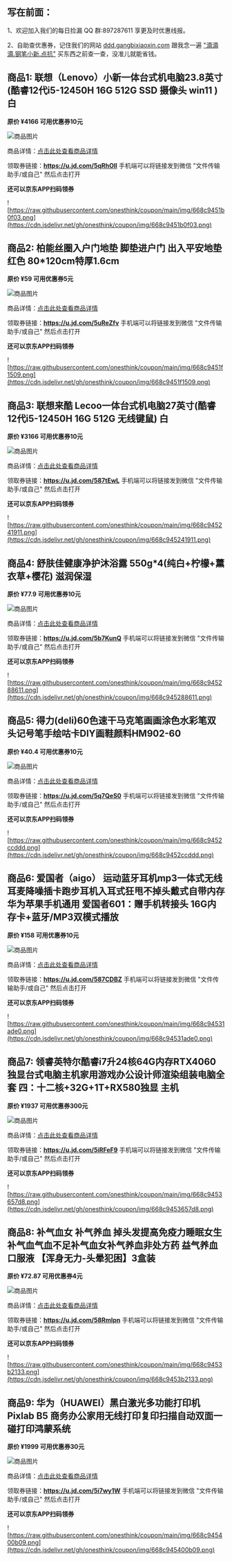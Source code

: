 ## 写在前面：

1、欢迎加入我们的每日捡漏 QQ 群:897287611 享更及时优惠线报。

2、自助查优惠券，记住我们的网站 [ddd.gangbixiaoxin.com](https://ddd.gangbixiaoxin.com) 跟我念一遍 ["滴滴滴.钢笔小新.点抗"](https://ddd.gangbixiaoxin.com) 买东西之前查一查，没准儿就能省钱。

## 商品1: 联想（Lenovo）小新一体台式机电脑23.8英寸(酷睿12代i5-12450H 16G 512G SSD 摄像头 win11 )白

**原价 ¥4166 可用优惠券10元**

![商品图片](http://img14.360buyimg.com/n1/jfs/t1/69518/35/24262/49978/63eb36c5F9c029cb3/4040b10dda5d5c76.jpg)

商品详情：[点击此处查看商品详情](https://union-click.jd.com/jdc?e=1003156031&amp;p=JF8BAakJK1olXwQHV15dCk4QBl8IGloUWQULUl9eCkknRzBQRQQlBENHFRxWFlVMWzBeTA9KQl1XSwwDVFVPRjtUBAJQAVsMFgQZBCBCeBdgGQdCCGMACTgJdDFVdSdeHT9oWmgAKyJdXQJleWxxHTBBAV9pEiRKSEdjeh9tbChmH3BrBjsqUSBSexpvaDlMJQR1Jlc0ahFjRxhTYz13FG5JIDxVcS9kUW1_U1JGP191EygvYzhsYAxLbARlO3FbAR4qUjxKVhZJWDsXAG17MyUCcDJjZhtrcAVhX3ZkID06X3tVWAlUZgF0VWVqHD1ZEkNLBBpyXwB1UQoyVW5eCUsQCmkPHVIQbTYCVG4fZhZDXDFPRTVBD1VXV25cOEsRAG4NElMUXgcHUV9tCEMQM7ilo46f7NOK7YrDgJyupLqBp4-L1TYyZF1tCEoWAW8MHFoXXTYyVF1tC3tJbW5bHVgcWA9ROgMVXQtXXTsOdV4TVAQGUldcOEkWAm0KK2slNlN5LDZfVBxCZm1VfQ9pJ0R0HAhbbDYQbW13Z1tAFHR4VydbYx9LWgROYWsVbQ)

领取券链接：**https://u.jd.com/5qRhOlI** 手机端可以将链接发到微信 "文件传输助手/或自己" 然后点击打开

**还可以京东APP扫码领券**

![https://raw.githubusercontent.com/onesthink/coupon/main/img/668c9451b0f03.png](https://cdn.jsdelivr.net/gh/onesthink/coupon/img/668c9451b0f03.png)

## 商品2: 柏能丝圈入户门地垫 脚垫进户门 出入平安地垫红色 80*120cm特厚1.6cm

**原价 ¥59 可用优惠券5元**

![商品图片](http://img14.360buyimg.com/n1/jfs/t1/231917/7/18907/318138/6657f9d8F2f766daf/c1a63d793c854fa6.jpg)

商品详情：[点击此处查看商品详情](https://union-click.jd.com/jdc?e=1003156031&amp;p=JF8BAa0JK1olXwMKXF9VC0IRAl8IGloUXgQLUF1eCEonRzBQRQQlBENHFRxWFlVMWzBeTA9KQl1XSwwDVFVPRjtUBAJQAVsMFgQZBBkRQywBYQV1Jl9EKQseXANTYmx8WlJ8GGgAVlk5DiJVVAdsGRlsOEN2MlZKSEdjeh9tbChAGHBrMD0qUShTexpvbTlMXARiJlc7ahJ3RxtTYzh3FG5JNzxUay9kf21-eVJxP1x2UT4FdBhsYAxLbARhNHJLHQEpbDxKVhZJRT9KJmNlVFcbcDJjYRt7UhljJFxRID0mX3tkRgdSZRBtIGRkFCU9VhcRYmkIaRN1UQoyVW5eCUsQCmkPHVIQbTYCVG4fZhBCbWkPH1wWWgBVAV1dCBsnAl8IHVgUWA8KVV1eCUseM28AHGvC8L7X3u-IgPLDneffovzA1LrWytZtOHsUM28JGlkVWQEDVl5tOEsUM2w4RTUUDgEHXV5dDSVKSzpIWxpJXWgHUlhUAE0TCl8KGloXXzYyZAxbSAgeeTFoYAJTIFNBABYZaUhjQmZhXjUXXwFmUjcfXyNzAS1xfh5hOw4yVG4)

领取券链接：**https://u.jd.com/5uReZfv** 手机端可以将链接发到微信 "文件传输助手/或自己" 然后点击打开

**还可以京东APP扫码领券**

![https://raw.githubusercontent.com/onesthink/coupon/main/img/668c9451f1509.png](https://cdn.jsdelivr.net/gh/onesthink/coupon/img/668c9451f1509.png)

## 商品3: 联想来酷 Lecoo一体台式机电脑27英寸(酷睿12代i5-12450H 16G 512G 无线键鼠) 白

**原价 ¥3166 可用优惠券10元**

![商品图片](http://img14.360buyimg.com/n1/jfs/t1/216857/36/43551/108277/6687a4fbF85fe03ca/dff0899bc0688dd0.png)

商品详情：[点击此处查看商品详情](https://union-click.jd.com/jdc?e=1003156031&amp;p=JF8BAakJK1olXwQHV15dCk4QBl8IGloUWwcKVFZfDkwnRzBQRQQlBENHFRxWFlVMWzBeTA9KQl1XSwwDVFVPRjtUBAJQAVsMFgQZBExFcDZOGCVqNXhdCCYkTxReeBl2eRxvKmgAHQwGWj52XTNeYTlyJg9xKFpKSEdjeh9tbChuGXB7IA4qQTBJexpvaDlMJQR1Jlc0ahFjRxhTYz13FG5JIDxVcS9kUW1_U1JGP191EygvYzhsYAxLbARlO3FbAR4qUjxKVhZJWDsXAG17MyUCcDJjZhtrcAVhX3ZkID06X3tjRSxvaA0cJWVRKlsaaC8NY2sKQV9DUQoyVW5eCUsQCmkPHVIQbTYCVG4fZhZDXDFPRTVBD1VXV25cOEsRAG4NElMUXgQKXVdtCEMQM7ilo46f7NOK7YrDgJyupLqBp4-L1TYyZF1tCEoWAW8MHFoXXTYyVF1tC3tJbW5bElxBWgFROgMVXQtXQGpBdV4TWgcLUV9aOEkWAm0KK2slWlRxDRhedjR_fTBUYyJSAk95IiA_TzFgbW1BSQBHKGdcCAgnaixsChx0H2sVbQ)

领取券链接：**https://u.jd.com/587tEwL** 手机端可以将链接发到微信 "文件传输助手/或自己" 然后点击打开

**还可以京东APP扫码领券**

![https://raw.githubusercontent.com/onesthink/coupon/main/img/668c945241911.png](https://cdn.jsdelivr.net/gh/onesthink/coupon/img/668c945241911.png)

## 商品4: 舒肤佳健康净护沐浴露 550g*4(纯白+柠檬+薰衣草+樱花) 滋润保湿

**原价 ¥77.9 可用优惠券10元**

![商品图片](http://img14.360buyimg.com/n1/jfs/t1/241194/26/13723/181850/6680c85cFe29df817/202c110de7385845.jpg)

商品详情：[点击此处查看商品详情](https://union-click.jd.com/jdc?e=1003156031&amp;p=JF8BAaMJK1olXwMKXFdUC0wTBl8IGloUVQ4DV11eDk4nRzBQRQQlBENHFRxWFlVMWzBeTA9KQl1XSwwDVFVPRjtUBAJQAVsMFgQZBB9-ZT9VaFtNKFxZMDhYYRYXfBsMRh8XI2gAFQ41YQ1KdidIflpNWUJmUj1KSEdjeh9tbChcAnJrLD0qUTBXexpvbDlPKQR2NlYrahJFRxltYCh3XG5JIDxUai9jUW1rU1J2P18DUikVdBtsYAxLbARhOnFLKxkpUjxKVhZJRT1eJW9lHToccDJjYRt7UhljJFRiIwcUX3sUURUNQ14LLmZ-Lh8jTThLVhNNHyh1UQoyVW5eCUsQCmkPHVIQbTYCVG4OZgpFUTRNQWsUbQYEV19YAUMWAGYAGV4lXQ4FZInwsJ6dsrqAoo-L1dG784vUtJ-Ji184K1glXQcDVl5ZD0oVA184G1glXjZcOl8ODkkXAGYKdQZdCEZCEBZcZk4RBGsOG1sdbQQDVVxfOHsnVwZuSwZmXV53DgU5bk5-Xm93b19IGQR8OlwcWCN-RTJ9UxtwXF4GEDpba3sXMw)

领取券链接：**https://u.jd.com/5b7KunQ** 手机端可以将链接发到微信 "文件传输助手/或自己" 然后点击打开

**还可以京东APP扫码领券**

![https://raw.githubusercontent.com/onesthink/coupon/main/img/668c945288611.png](https://cdn.jsdelivr.net/gh/onesthink/coupon/img/668c945288611.png)

## 商品5: 得力(deli)60色速干马克笔画画涂色水彩笔双头记号笔手绘咕卡DIY画鞋颜料HM902-60

**原价 ¥40.4 可用优惠券10元**

![商品图片](http://img14.360buyimg.com/n1/jfs/t1/211221/5/36801/174621/66794bbeFc1c1831d/c365fd4ae9eb0b97.jpg)

商品详情：[点击此处查看商品详情](https://union-click.jd.com/jdc?e=1003156031&amp;p=JF8BAbgJK1olXwIDVF9cD0seCl8IGloUXgUBXVtYAEsnRzBQRQQlBENHFRxWFlVMWzBeTA9KQl1XSwwDVFVPRjtUBAJQAVsMFgQZBDxjdRoOGiIdNGVSLQNbbC1Rdx17cwsXKGgAMy00fA0ffC0BHyZRGHlkIF5KSEdjeh9tbChAH3IAAjcpewJQexpsSDlMDwR2HFc9ahIWRxh9YzJ3XFRJNzxUWy9kc218U1J3P19xFSg0aClsYAxLbTJpOXFLJwEpbDxKVhZJWDhnCG1gJypZcDJjZhtrYB5hX35rIAciX3tocDd-eFl2Q2NJFA4rYE4QQgxaYTJ1UQoyVW5eCUsQCmkPHVIQbTYCVG4fZp-YpbuzsYyy69K20ofrk5K2l7iuvYKs3NKJ8m5cOEsRAG4NElMUXwcKVFZtCEMQM7ilo46f7NOK7YrDgJyupLqBp4-L1TYyZF1tCEoWAW8MHFoXXTYyVF1tC3tJbW5bHVgRXgQKOgMVXQtXRTYMdV4TWw8GXFhYOEkWAm0KK2slKnJ0IVhccUN-YD9xRl1xO0B2Ji01WElibW1vaDJhGw59FldZdQ9SfAl8G2sVbQ)

领取券链接：**https://u.jd.com/5q7QeS0** 手机端可以将链接发到微信 "文件传输助手/或自己" 然后点击打开

**还可以京东APP扫码领券**

![https://raw.githubusercontent.com/onesthink/coupon/main/img/668c9452ccddd.png](https://cdn.jsdelivr.net/gh/onesthink/coupon/img/668c9452ccddd.png)

## 商品6: 爱国者（aigo） 运动蓝牙耳机mp3一体式无线耳麦降噪插卡跑步耳机入耳式狂甩不掉头戴式自带内存华为苹果手机通用 爱国者601：赠手机转接头 16G内存卡+蓝牙/MP3双模式播放

**原价 ¥158 可用优惠券10元**

![商品图片](http://img14.360buyimg.com/n1/jfs/t1/116095/14/32562/109111/6492751fFa3e4fb4f/a53c7adc537f25c8.jpg)

商品详情：[点击此处查看商品详情](https://union-click.jd.com/jdc?e=1003156031&amp;p=JF8BAaQJK1olXwMDUFhdCEwXAl8KHV8dXAAEVFhcCHtTXDdWRGtMGENDFlVDFhBPXDlfTwQKBlMdBgABFhNSVzMXQh5JAAhADhpRUhBtVypJHTJWKQJ8PQoWcT58Ax9BWlxiMwQLUDkGTi4XU2t7aCBMKQNpC0kdBD9IUQlxeDxUKll2MCkuaxxwehB3bAFcGGNdASEpbyxSZ21VZzhxCw5nCy00fxFRBQpXZCR2BE9DIFwlUDx0cDN8RAlFJGVpCCYtYwBDShNSbTJqJHFxPwkpcTtxdzZ3XC9KJW91DD5JCj4nazVMS1JJHW1hDFkhcgJCSjpKXx9dLQoOZF9tC0oXBGYOHF0cWDYyVF5tSSUQB2kJGlslXDYCUl1cDUIfAm0LGVwVbQYKU26KpfPCid7dk-LBw47V7fmIgffDnec4K2sWbQYDVVxdDEwWAW84K1sWbQUyCjBcW00UV2xfGjVIFVNCFBcADSUSBWYLElISXTYAVV9fCnsnMzVTYQ9QHABrFypZdiJDSBZ9cFtlFEcFIzBfAU9wWCltGwsRLnV5DSpYYxQnA18)

领取券链接：**https://u.jd.com/587CDBZ** 手机端可以将链接发到微信 "文件传输助手/或自己" 然后点击打开

**还可以京东APP扫码领券**

![https://raw.githubusercontent.com/onesthink/coupon/main/img/668c94531ade0.png](https://cdn.jsdelivr.net/gh/onesthink/coupon/img/668c94531ade0.png)

## 商品7: 领睿英特尔酷睿i7升24核64G内存RTX4060独显台式电脑主机家用游戏办公设计师渲染组装电脑全套 四：十二核+32G+1T+RX580独显 主机

**原价 ¥1937 可用优惠券300元**

![商品图片](http://img14.360buyimg.com/n1/jfs/t1/236179/16/19566/166659/668138aeF804a382a/ecf7cb7f2b3f292d.jpg)

商品详情：[点击此处查看商品详情](https://union-click.jd.com/jdc?e=1003156031&amp;p=JF8BAdsJK1olXwQHVFdbD08SC18IGloTWgcBUldZD0seBl9MRANLAjZbERscSkAJHTRQRA1CCVkdDwtCWhVLHTdNTwcKBENeCVAfUg8beyt1bzJ8IXMHHRYpdhARcQlgRSZ2W2FFOlxYCRRTfzxYZj5xInBDHDs-D1xXDxtxaz5hFHlGIFwPWz90fCh-cjtNOWVyEikvVTh1SgdObBBlNGFbMBcqaktuYSZ8WztnAHVgHS4ba0l_ZwxBUgxhJGJiLT02Sj9-cwlzfCcTOE5hIjkCViNFZRNobwJtWHEAIyg9eysfYxZsciJ2IQF0JiEufwJnCxt6cz51B3FGIFwhbzx1YCh8cjtxKnUCECg0bBhsY3sKbk8XKDYANVwtfwsTHQ1aSxtwOlsKNiwhfQtRD2M4GmsWXAYFXVhaDkISM18IG2tUMwYAUFZZC08SM244G10WXAMLXF9fCkIUCl8IE1wliqu6gdTs3cOu1_GAzOKyiI--gMDVOHsnAF8IGloXXQIFVVxdOHsXAF8LKwV7XFUKVFxZXUx5XiddWxtdHQZsUVhaAE0TBm84GVoUXwQyZG4lTDZjagZ0bl5cFXJ8D1gvbiNJfgwOfBx7XwMDCxohWxtqZgt3bRpdOGUFZF5t)

领取券链接：**https://u.jd.com/5iRFeF9** 手机端可以将链接发到微信 "文件传输助手/或自己" 然后点击打开

**还可以京东APP扫码领券**

![https://raw.githubusercontent.com/onesthink/coupon/main/img/668c9453657d8.png](https://cdn.jsdelivr.net/gh/onesthink/coupon/img/668c9453657d8.png)

## 商品8: 补气血女 补气养血 掉头发提高免疫力睡眠女生补气血气血不足补气血女补气养血非处方药 益气养血口服液 【浑身无力-头晕犯困】3盒装

**原价 ¥72.87 可用优惠券4元**

![商品图片](http://img14.360buyimg.com/n1/jfs/t1/162900/4/43280/163487/65df0734F6cd52ea3/f14cbb80928877d9.jpg)

商品详情：[点击此处查看商品详情](https://union-click.jd.com/jdc?e=1003156031&amp;p=JF8BAa0JK1olXwMAVV5UCkwUBF8IGlocWQYFVF5ZDU8XC19MRANLAjZbERscSkAJHTRQRA1CCVkdDwtCWhVLHTdNTwcKBENeCVAfUg8bWwpsWD1qJXxcNisGfUISQxQLEh5BBwBlOlwIX05ySC1SSDlQX1AKMAZbV1xXDxtxaz5sLnVFI1wpaj90dCx8YgFNOWVqEio_Uhh1Sj1ObBBlPmFYIBcpUEpzYW54Wy13B29gHTobaElOdRhreAxhJGJRIz0iTT1uWQ1zfSdrCllpPTcEdA10dhtQbDh2HnJ7Dj0qQQJXdRt8D1lgbVoYFlYBbzIeYRNMSAgLIH53CyMabjsbD18JK1gUXQELUllbAU4nM28IKxp7XQQKVlddCUInAl8IHVgUWA8KVVxZDk0VM28AHGvC8L7X3u-IgPLDneffovzA1LrWytZtOHsUM28JGlkVWQEDVl5tOEsUM2w4RTUUDgZVV15cDiVKSzpIWFoTGGgHUllVCksTB18KGloXXzYyZAY4bAhxfBdyRTlgBnMLUR4mC0JSVzUOfDUXCFEHMRUfUhh1Rm1eEz9NW1kyVG4)

领取券链接：**https://u.jd.com/58RmIpn** 手机端可以将链接发到微信 "文件传输助手/或自己" 然后点击打开

**还可以京东APP扫码领券**

![https://raw.githubusercontent.com/onesthink/coupon/main/img/668c9453b2133.png](https://cdn.jsdelivr.net/gh/onesthink/coupon/img/668c9453b2133.png)

## 商品9: 华为（HUAWEI）黑白激光多功能打印机 Pixlab B5 商务办公家用无线打印复印扫描自动双面一碰打印鸿蒙系统

**原价 ¥1999 可用优惠券30元**

![商品图片](http://img14.360buyimg.com/n1/jfs/t1/228299/26/4225/24279/65605c4aF660efa7f/ab8bb3e1cf13ee49.jpg)

商品详情：[点击此处查看商品详情](https://union-click.jd.com/jdc?e=1003156031&amp;p=JF8BAZ4JK1olXDYCVV9cDkIRCm8AHlolGVlaCgFtUQ5SQi0DBUVOBVlUAwoCFxBCHD1WR0VNGFJeSwcYVBYZQTVMFw98O1ZfJ14FfRFMZwhxQBxXInJ1KjoHdCUVQj9gch1IKE5CMV8FDSx_QgwfW1dhJHZnIy0mVDxIVQ1xeCxRJXNmNzwECUlhcWZbeQJxGXFnLyc_QTNcdQ0BeT9mOQR2JlYvahIXXQxxZz1uPmVBIjc9YTxOfDN8QSxICH9DCig4VitgdxMNYyJhP3JhPxoqcTtwdzZ7TGtjOmNwIwM7eygecQpcHgZHI2JqAA4bBEcnAl8LGlsSVAAFUldYOHsXA19edVsUXAcHU1hYCksnAl8IHVgUWA8KVVtdCEwVM28AHGvC8L7X3u-IgPLDneffovzA1LrWytZtOHsUM28JGlkVWQEDVl5tOEsUM2w4RTUUDgEHBF8NCSVKSzpIWF5AHmgHUlhfAUoXC18KGloXXzYyZAo0bhtKcG9QbgFOOWF7Dxkfdz9gfQtSZzUXHFZqPRgAfQNXZm5QHjx9HGUyVG4)

领取券链接：**https://u.jd.com/5i7wy1W** 手机端可以将链接发到微信 "文件传输助手/或自己" 然后点击打开

**还可以京东APP扫码领券**

![https://raw.githubusercontent.com/onesthink/coupon/main/img/668c945400b09.png](https://cdn.jsdelivr.net/gh/onesthink/coupon/img/668c945400b09.png)

